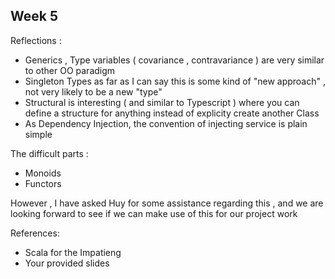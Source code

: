 ## Week 5

Reflections : 

- Generics , Type variables ( covariance , contravariance ) are very similar to other OO paradigm
- Singleton Types as far as I can say this is some kind of "new approach" , not very likely to be a new "type"
- Structural is interesting ( and similar to Typescript ) where you can define a structure for anything instead of explicity create another Class
- As Dependency Injection,  the convention of injecting service is plain simple 

The difficult parts : 
- Monoids
- Functors

However , I have asked Huy for some assistance regarding this , and we are looking forward to see if we can make use of this for our project work


References:
- Scala for the Impatieng
- Your provided slides